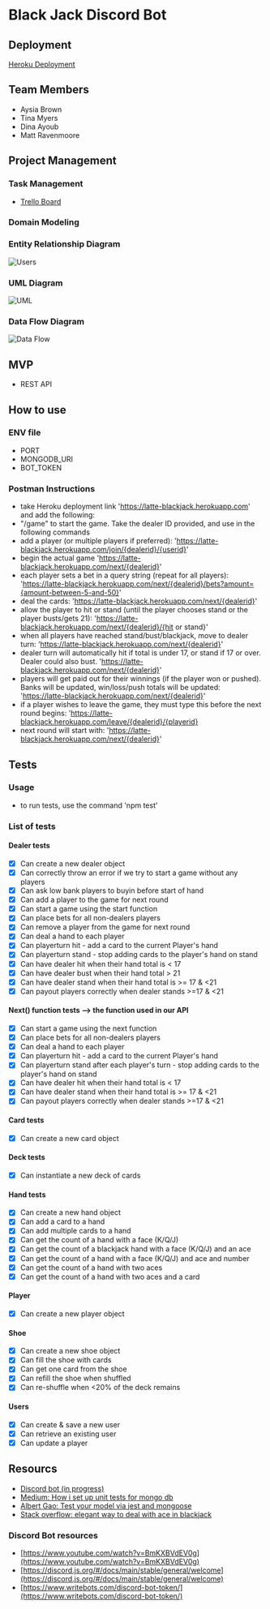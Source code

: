 # Black Jack Discord Bot

## Deployment

[Heroku Deployment](https://latte-blackjack.herokuapp.com/)

## Team Members

* Aysia Brown
* Tina Myers
* Dina Ayoub
* Matt Ravenmoore

## Project Management

### Task Management

* [Trello Board](https://trello.com/b/bgJWAadZ/blackjack)

### Domain Modeling

### Entity Relationship Diagram

![Users](assets/erd.png)

### UML Diagram

![UML](assets/blackjack-uml.png)

### Data Flow Diagram

![Data Flow](assets/DataFlow401Midterm.png)

## MVP

* REST API

## How to use

### ENV file

* PORT
* MONGODB_URI
* BOT_TOKEN

### Postman Instructions

* take Heroku deployment link 'https://latte-blackjack.herokuapp.com' and add the following:
* "/game" to start the game. Take the dealer ID provided, and use in the following commands
* add a player (or multiple players if preferred): 'https://latte-blackjack.herokuapp.com/join/{dealerid}/{userid}'
* begin the actual game 'https://latte-blackjack.herokuapp.com/next/{dealerid}'
* each player sets a bet in a query string (repeat for all players): 'https://latte-blackjack.herokuapp.com/next/{dealerid}/bets?amount={amount-between-5-and-50}'
* deal the cards: 'https://latte-blackjack.herokuapp.com/next/{dealerid}'
* allow the player to hit or stand (until the player chooses stand or the player busts/gets 21): 'https://latte-blackjack.herokuapp.com/next/{dealerid}/{hit or stand}'
* when all players have reached stand/bust/blackjack, move to dealer turn: 'https://latte-blackjack.herokuapp.com/next/{dealerid}'
* dealer turn will automatically hit if total is under 17, or stand if 17 or over. Dealer could also bust. 'https://latte-blackjack.herokuapp.com/next/{dealerid}'
* players will get paid out for their winnings (if the player won or pushed). Banks will be updated, win/loss/push totals will be updated: 'https://latte-blackjack.herokuapp.com/next/{dealerid}'
* if a player wishes to leave the game, they must type this before the next round begins: 'https://latte-blackjack.herokuapp.com/leave/{dealerid}/{playerid}
* next round will start with: 'https://latte-blackjack.herokuapp.com/next/{dealerid}'

## Tests

### Usage

* to run tests, use the command 'npm test'

### List of tests

#### Dealer tests

* [x] Can create a new dealer object
* [x] Can correctly throw an error if we try to start a game without any players
* [x] Can ask low bank players to buyin before start of hand
* [x] Can add a player to the game for next round
* [x] Can start a game using the start function
* [x] Can place bets for all non-dealers players
* [x] Can remove a player from the game for next round
* [x] Can deal a hand to each player
* [x] Can playerturn hit - add a card to the current Player\'s hand
* [x] Can playerturn stand - stop adding cards to the player\'s hand on stand
* [x] Can have dealer hit when their hand total is < 17
* [x] Can have dealer bust when their hand total > 21
* [x] Can have dealer stand when their hand total is >= 17 & <21
* [x] Can payout players correctly when dealer stands >=17 & <21

#### Next() function tests --> the function used in our API

* [x] Can start a game using the next function
* [x] Can place bets for all non-dealers players
* [x] Can deal a hand to each player
* [x] Can playerturn hit - add a card to the current Player\'s hand
* [x] Can playerturn stand after each player\'s turn - stop adding cards to the player\'s hand on stand
* [x] Can have dealer hit when their hand total is < 17
* [x] Can have dealer stand when their hand total is >= 17 & <21
* [x] Can payout players correctly when dealer stands >=17 & <21

#### Card tests

* [x] Can create a new card object

#### Deck tests

* [x] Can instantiate a new deck of cards

#### Hand tests

* [x] Can create a new hand object
* [x] Can add a card to a hand
* [x] Can add multiple cards to a hand
* [x] Can get the count of a hand with a face (K/Q/J)
* [x] Can get the count of a blackjack hand with a face (K/Q/J) and an ace
* [x] Can get the count of a hand with a face (K/Q/J) and ace and number
* [x] Can get the count of a hand with two aces
* [x] Can get the count of a hand with two aces and a card

#### Player

* [x] Can create a new player object

#### Shoe

* [x] Can create a new shoe object
* [x] Can fill the shoe with cards
* [x] Can get one card from the shoe
* [x] Can refill the shoe when shuffled
* [x] Can re-shuffle when <20% of the deck remains

#### Users

* [x] Can create & save a new user
* [x] Can retrieve an existing user
* [x] Can update a player

## Resourcs

* [Discord bot (in progress)](https://discord.com/channels/604026801106452505/795699587125477406)
* [Medium: How i set up unit tests for mongo db](https://medium.com/javascript-in-plain-english/how-i-setup-unit-test-for-mongodb-using-jest-mongoose-103b772ee164)
* [Albert Gao: Test your model via jest and mongoose](https://www.albertgao.xyz/2017/06/19/test-your-model-via-jest-and-mongoose/)
* [Stack overflow: elegant way to deal with ace in blackjack](https://stackoverflow.com/questions/837951/is-there-an-elegant-way-to-deal-with-the-ace-in-blackjack)

### Discord Bot resources

* [https://www.youtube.com/watch?v=BmKXBVdEV0g](https://www.youtube.com/watch?v=BmKXBVdEV0g)
* [https://discord.js.org/#/docs/main/stable/general/welcome](https://discord.js.org/#/docs/main/stable/general/welcome)
* [https://www.writebots.com/discord-bot-token/](https://www.writebots.com/discord-bot-token/)
